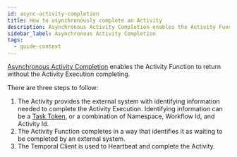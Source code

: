 ```yaml
---
id: async-activity-completion
title: How to asynchronously complete an Activity
description: Asynchronous Activity Completion enables the Activity Function to return without the Activity Execution completing.
sidebar_label: Asynchronous Activity Completion
tags:
  - guide-context
---
```


[Asynchronous Activity Completion](/concepts/what-is-asynchronous-activity-completion) enables the Activity Function to return without the Activity Execution completing.

There are three steps to follow:

1. The Activity provides the external system with identifying information needed to complete the Activity Execution.
   Identifying information can be a [Task Token](/concepts/what-is-a-task-token), or a combination of Namespace, Workflow Id, and Activity Id.
2. The Activity Function completes in a way that identifies it as waiting to be completed by an external system.
3. The Temporal Client is used to Heartbeat and complete the Activity.
